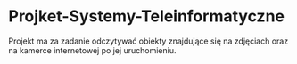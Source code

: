 # Projket-Systemy-Teleinformatyczne

Projekt ma za zadanie odczytywać obiekty znajdujące się na zdjęciach oraz na kamerce internetowej po jej uruchomieniu.